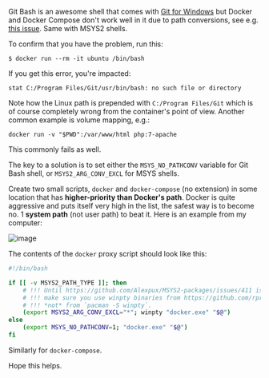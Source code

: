 Git Bash is an awesome shell that comes with [Git for Windows](https://gitforwindows.org/) but Docker and Docker Compose don't work well in it due to path conversions, see e.g. [this issue](https://github.com/docker/toolbox/issues/673). Same with MSYS2 shells.

To confirm that you have the problem, run this:

```
$ docker run --rm -it ubuntu /bin/bash
```

If you get this error, you're impacted:

```
stat C:/Program Files/Git/usr/bin/bash: no such file or directory
```

Note how the Linux path is prepended with `C:/Program Files/Git` which is of course completely wrong from the container's point of view. Another common example is volume mapping, e.g.:

```
docker run -v "$PWD":/var/www/html php:7-apache
```

This commonly fails as well.

The key to a solution is to set either the `MSYS_NO_PATHCONV` variable for Git Bash shell, or `MSYS2_ARG_CONV_EXCL` for MSYS shells.

Create two small scripts, `docker` and `docker-compose` (no extension) in some location that has **higher-priority than Docker's path**. Docker is quite aggressive and puts itself very high in the list, the safest way is to become no. 1 **system path** (not user path) to beat it. Here is an example from my computer:

![image](https://user-images.githubusercontent.com/101152/39303507-b980631a-4956-11e8-8374-5182385a15a1.png)

The contents of the `docker` proxy script should look like this:

```sh
#!/bin/bash

if [[ -v MSYS2_PATH_TYPE ]]; then
    # !!! Until https://github.com/Alexpux/MSYS2-packages/issues/411 is resolved,
    # !!! make sure you use winpty binaries from https://github.com/rprichard/winpty/releases
    # !!! *not* from `pacman -S winpty`.
    (export MSYS2_ARG_CONV_EXCL="*"; winpty "docker.exe" "$@")
else
    (export MSYS_NO_PATHCONV=1; "docker.exe" "$@")
fi
```

Similarly for `docker-compose`.

Hope this helps.